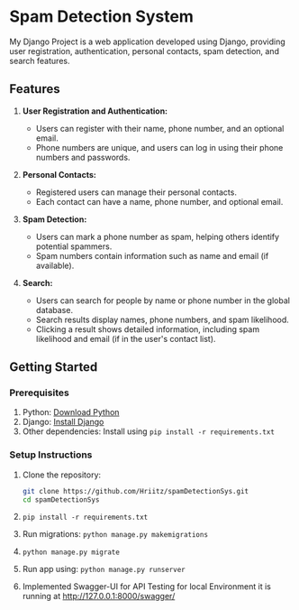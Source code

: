 # Spam Detection System

My Django Project is a web application developed using Django, providing user registration, authentication, personal contacts, spam detection, and search features.

## Features

1. **User Registration and Authentication:**
   - Users can register with their name, phone number, and an optional email.
   - Phone numbers are unique, and users can log in using their phone numbers and passwords.

2. **Personal Contacts:**
   - Registered users can manage their personal contacts.
   - Each contact can have a name, phone number, and optional email.

3. **Spam Detection:**
   - Users can mark a phone number as spam, helping others identify potential spammers.
   - Spam numbers contain information such as name and email (if available).

4. **Search:**
   - Users can search for people by name or phone number in the global database.
   - Search results display names, phone numbers, and spam likelihood.
   - Clicking a result shows detailed information, including spam likelihood and email (if in the user's contact list).

## Getting Started

### Prerequisites

1. Python: [Download Python](https://www.python.org/downloads/)
2. Django: [Install Django](https://www.djangoproject.com/download/)
3. Other dependencies: Install using `pip install -r requirements.txt`

### Setup Instructions

1. Clone the repository:

   ```bash
   git clone https://github.com/Hriitz/spamDetectionSys.git
   cd spamDetectionSys


2. ```pip install -r requirements.txt```

3. Run migrations:
   ```python manage.py makemigrations```
   

4. ```python manage.py migrate```

5. Run app using: ```python manage.py runserver```


6. Implemented Swagger-UI for API Testing
   for local Environment it is running at http://127.0.0.1:8000/swagger/

